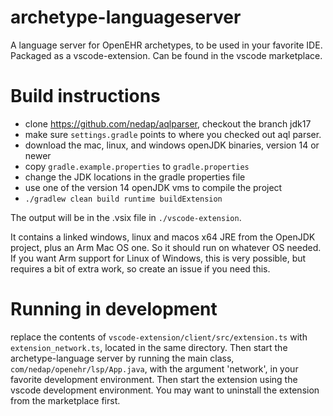# archetype-languageserver
A language server for OpenEHR archetypes, to be used in your favorite IDE. Packaged as a vscode-extension. Can be found in the vscode marketplace.

# Build instructions
- clone https://github.com/nedap/aqlparser, checkout the branch jdk17
- make sure `settings.gradle` points to where you checked out aql parser.
- download the mac, linux, and windows openJDK binaries, version 14 or newer
- copy `gradle.example.properties` to `gradle.properties`
- change the JDK locations in the gradle properties file
- use one of the version 14 openJDK vms to compile the project
- `./gradlew clean build runtime buildExtension`

The output will be in the .vsix file in `./vscode-extension`. 

It contains a linked windows, linux and macos x64 JRE from the OpenJDK project, plus an Arm Mac OS one. So it should run on whatever OS needed. If you want Arm support for Linux of Windows, this is very possible, but requires a bit of extra work, so create an issue if you need this.

# Running in development

replace the contents of `vscode-extension/client/src/extension.ts` with `extension_network.ts`, located in the same directory. Then start the archetype-language server by running the main class, `com/nedap/openehr/lsp/App.java`, with the argument 'network', in your favorite development environment. Then start the extension using the vscode development environment. You may want to uninstall the extension from the marketplace first.

